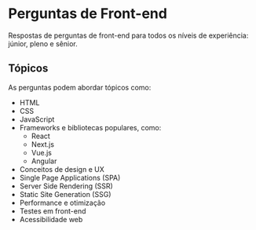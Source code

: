# Perguntas de Front-end

Respostas de perguntas de front-end para todos os níveis de experiência: júnior, pleno e sênior.

## Tópicos

As perguntas podem abordar tópicos como:

- HTML
- CSS
- JavaScript
- Frameworks e bibliotecas populares, como:
  - React
  - Next.js
  - Vue.js
  - Angular
- Conceitos de design e UX
- Single Page Applications (SPA)
- Server Side Rendering (SSR)
- Static Site Generation (SSG)
- Performance e otimização
- Testes em front-end
- Acessibilidade web
